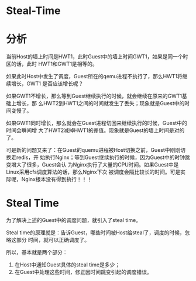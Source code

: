 Steal-Time
===========

# 分析

当前Host的墙上时间是HWT1，此时Guest中的墙上时间GWT1，如果是同一个时区的话，此时
HWT1和GWT1是相等的。

如果此时Host中发生了调度，Guest所在的qemu进程不执行了，那么HWT1将继续增长，GWT1
是否应该增长呢？

如果GWT1不增长，那么等到Guest继续执行的时候，就会继续在原来的GWT1基础上增长，那
么HWT2到HWT1之间的时间就发生了丢失；现象就是Guest中的时间变慢了。

如果GWT1同时增长，那么就会在Guest进程切回来继续执行的时候，Guest中的时间会瞬间增
大了HWT2减掉HWT1的差值。现象就是Guest的墙上时间是对的了。

可是新的问题又来了：在Guest的quemu进程被Host切换之前，Guest中刚刚切换走redis，开
始执行Nginx；等到Guest继续执行的时候，因为Guest中的时钟跳变增大了很多，Guest会认
为Nginx执行了大量的CPU时间。如果Guest中是Linux采用cfs调度算法的话，那么Nginx下次
被调度会隔比较长的时间。可是实际呢，Nginx根本没有得到执行！！！

# Steal Time

为了解决上述的Guest中的调度问题，就引入了steal time。

Steal time的原理就是：告诉Guest，哪些时间被Host给steal了，调度的时候，忽略这部分
时间，就可以正确调度了。

所以，基本就是两个部分：

1. 在Host中通知Guest具体的steal time是多少；
2. 在Guest中处理这些时间，修正因时间跳变引起的调度错误。
